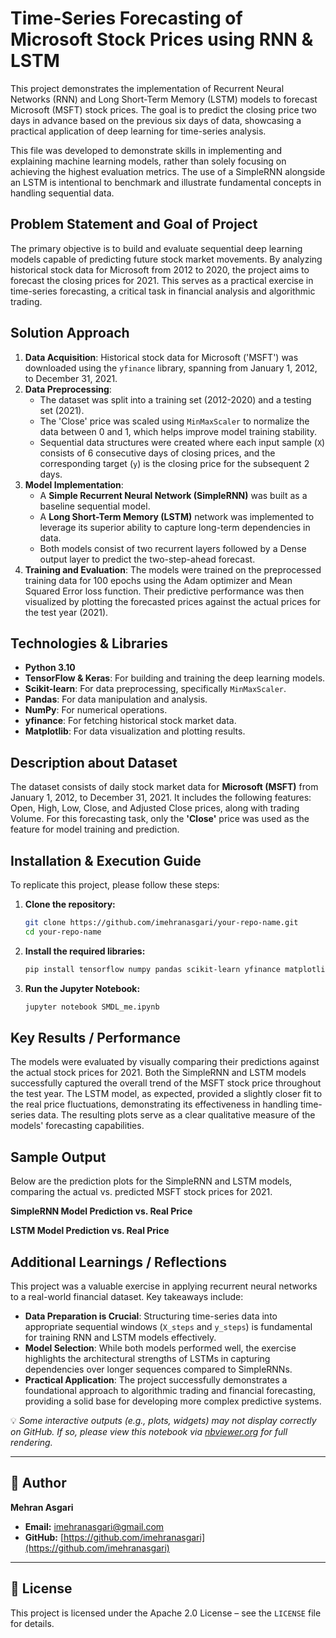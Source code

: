 # Time-Series Forecasting of Microsoft Stock Prices using RNN & LSTM

This project demonstrates the implementation of Recurrent Neural Networks (RNN) and Long Short-Term Memory (LSTM) models to forecast Microsoft (MSFT) stock prices. The goal is to predict the closing price two days in advance based on the previous six days of data, showcasing a practical application of deep learning for time-series analysis.

This file was developed to demonstrate skills in implementing and explaining machine learning models, rather than solely focusing on achieving the highest evaluation metrics. The use of a SimpleRNN alongside an LSTM is intentional to benchmark and illustrate fundamental concepts in handling sequential data.

## Problem Statement and Goal of Project

The primary objective is to build and evaluate sequential deep learning models capable of predicting future stock market movements. By analyzing historical stock data for Microsoft from 2012 to 2020, the project aims to forecast the closing prices for 2021. This serves as a practical exercise in time-series forecasting, a critical task in financial analysis and algorithmic trading.

## Solution Approach

1.  **Data Acquisition**: Historical stock data for Microsoft ('MSFT') was downloaded using the `yfinance` library, spanning from January 1, 2012, to December 31, 2021.
2.  **Data Preprocessing**:
      * The dataset was split into a training set (2012-2020) and a testing set (2021).
      * The 'Close' price was scaled using `MinMaxScaler` to normalize the data between 0 and 1, which helps improve model training stability.
      * Sequential data structures were created where each input sample (`X`) consists of 6 consecutive days of closing prices, and the corresponding target (`y`) is the closing price for the subsequent 2 days.
3.  **Model Implementation**:
      * A **Simple Recurrent Neural Network (SimpleRNN)** was built as a baseline sequential model.
      * A **Long Short-Term Memory (LSTM)** network was implemented to leverage its superior ability to capture long-term dependencies in data.
      * Both models consist of two recurrent layers followed by a Dense output layer to predict the two-step-ahead forecast.
4.  **Training and Evaluation**: The models were trained on the preprocessed training data for 100 epochs using the Adam optimizer and Mean Squared Error loss function. Their predictive performance was then visualized by plotting the forecasted prices against the actual prices for the test year (2021).

## Technologies & Libraries

  * **Python 3.10**
  * **TensorFlow & Keras**: For building and training the deep learning models.
  * **Scikit-learn**: For data preprocessing, specifically `MinMaxScaler`.
  * **Pandas**: For data manipulation and analysis.
  * **NumPy**: For numerical operations.
  * **yfinance**: For fetching historical stock market data.
  * **Matplotlib**: For data visualization and plotting results.

## Description about Dataset

The dataset consists of daily stock market data for **Microsoft (MSFT)** from January 1, 2012, to December 31, 2021. It includes the following features: Open, High, Low, Close, and Adjusted Close prices, along with trading Volume. For this forecasting task, only the **'Close'** price was used as the feature for model training and prediction.

## Installation & Execution Guide

To replicate this project, please follow these steps:

1.  **Clone the repository:**
    ```bash
    git clone https://github.com/imehranasgari/your-repo-name.git
    cd your-repo-name
    ```
2.  **Install the required libraries:**
    ```bash
    pip install tensorflow numpy pandas scikit-learn yfinance matplotlib
    ```
3.  **Run the Jupyter Notebook:**
    ```bash
    jupyter notebook SMDL_me.ipynb
    ```

## Key Results / Performance

The models were evaluated by visually comparing their predictions against the actual stock prices for 2021. Both the SimpleRNN and LSTM models successfully captured the overall trend of the MSFT stock price throughout the test year. The LSTM model, as expected, provided a slightly closer fit to the real price fluctuations, demonstrating its effectiveness in handling time-series data. The resulting plots serve as a clear qualitative measure of the models' forecasting capabilities.

## Sample Output

Below are the prediction plots for the SimpleRNN and LSTM models, comparing the actual vs. predicted MSFT stock prices for 2021.

**SimpleRNN Model Prediction vs. Real Price**

**LSTM Model Prediction vs. Real Price**

## Additional Learnings / Reflections

This project was a valuable exercise in applying recurrent neural networks to a real-world financial dataset. Key takeaways include:

  * **Data Preparation is Crucial**: Structuring time-series data into appropriate sequential windows (`X_steps` and `y_steps`) is fundamental for training RNN and LSTM models effectively.
  * **Model Selection**: While both models performed well, the exercise highlights the architectural strengths of LSTMs in capturing dependencies over longer sequences compared to SimpleRNNs.
  * **Practical Application**: The project successfully demonstrates a foundational approach to algorithmic trading and financial forecasting, providing a solid base for developing more complex predictive systems.

💡 *Some interactive outputs (e.g., plots, widgets) may not display correctly on GitHub. If so, please view this notebook via [nbviewer.org](https://nbviewer.org) for full rendering.*

-----

## 👤 Author

**Mehran Asgari**

  * **Email:** [imehranasgari@gmail.com](mailto:imehranasgari@gmail.com)
  * **GitHub:** [https://github.com/imehranasgari](https://github.com/imehranasgari)

-----

## 📄 License

This project is licensed under the Apache 2.0 License – see the `LICENSE` file for details.